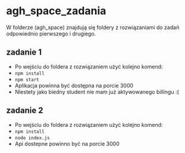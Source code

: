 # agh_space_zadania

W folderze (agh_space) znajdują się foldery z rozwiązaniami do zadań odpowiednio pierwszego i drugiego.

## zadanie 1
- Po wejściu do foldera z rozwiązaniem użyć kolejno komend:
 - `npm install`
 - `npm start`
 - Aplikacja powinna być dostępna na porcie 3000
 - NIestety jako biedny student nie mam już aktywowanego billingu :(
 
 ## zadanie 2
 - Po wejściu do foldera z rozwiązaniem użyć kolejno komend:
 - `npm install`
 - `node index.js`
 - Api dostepne powinno być na porcie 3000
